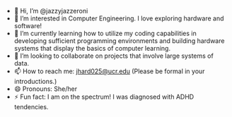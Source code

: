 - 👋 Hi, I’m @jazzyjazzeroni
- 👀 I’m interested in Computer Engineering. I love exploring hardware and software!
- 🌱 I’m currently learning how to utilize my coding capabilities in developing sufficient programming environments and building hardware systems that display the basics of computer learning.
- 💞️ I’m looking to collaborate on projects that involve large systems of data.
- 📫 How to reach me: jhard025@ucr.edu (Please be formal in your introductions.)
- 😄 Pronouns: She/her
- ⚡ Fun fact: I am on the spectrum! I was diagnosed with ADHD tendencies.

<!---
jazzyjazzeroni/jazzyjazzeroni is a ✨ special ✨ repository because its `README.md` (this file) appears on your GitHub profile.
You can click the Preview link to take a look at your changes.
--->
